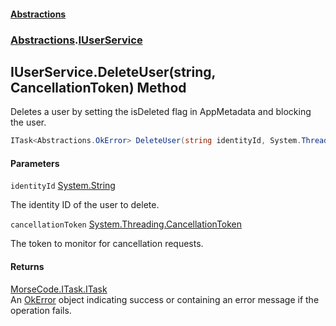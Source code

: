 #### [Abstractions](../../index.md 'index')
### [Abstractions](../index.md 'Abstractions').[IUserService](index.md 'Abstractions\.IUserService')

## IUserService\.DeleteUser\(string, CancellationToken\) Method

Deletes a user by setting the isDeleted flag in AppMetadata and blocking the user\.

```csharp
ITask<Abstractions.OkError> DeleteUser(string identityId, System.Threading.CancellationToken cancellationToken);
```
#### Parameters

<a name='Abstractions.IUserService.DeleteUser(string,System.Threading.CancellationToken).identityId'></a>

`identityId` [System\.String](https://learn.microsoft.com/en-us/dotnet/api/system.string 'System\.String')

The identity ID of the user to delete\.

<a name='Abstractions.IUserService.DeleteUser(string,System.Threading.CancellationToken).cancellationToken'></a>

`cancellationToken` [System\.Threading\.CancellationToken](https://learn.microsoft.com/en-us/dotnet/api/system.threading.cancellationtoken 'System\.Threading\.CancellationToken')

The token to monitor for cancellation requests\.

#### Returns
[MorseCode\.ITask\.ITask](https://learn.microsoft.com/en-us/dotnet/api/morsecode.itask.itask 'MorseCode\.ITask\.ITask')  
An [OkError](../OkError/index.md 'Abstractions\.OkError') object indicating success or containing an error message if the operation fails\.